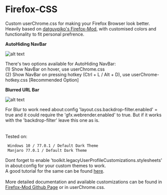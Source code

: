 # Firefox-CSS
Custom userChrome.css for making your Firefox Browser look better.  
Heavily based on [datguypiko's Firefox-Mod](https://github.com/datguypiko/Firefox-Mod), with customised colors and functionality to fit personal prefrence.

**AutoHiding NavBar**

![alt text](https://j.gifs.com/r8rpP4.gif)  

There's two options available for AutoHiding NavBar:    
(1) Show NavBar on hover, use userChrome.css  
(2) Show NavBar on pressing hotkey (Ctrl + L / Alt + D), use userChrome-hotkey.css [Recommended Option]

**Blurred URL Bar**

![alt text](https://i.imgur.com/kYf5wYt.png)

For Blur to work need about:config 'layout.css.backdrop-filter.enabled' = true
and it could require the 'gfx.webrender.enabled' to true. But if it works with the 'backdrop-filter' leave this one as is.
<br></br>    
Tested on:
```html
 Windows 10 / 77.0.1 / Default Dark Theme
 Manjaro 77.0.1 / Default Dark Theme
```

Dont forget to enable 'toolkit.legacyUserProfileCustomizations.stylesheets' in about:config for your custom themes to work.  
A good tutorial for the same can be found [here](https://www.reddit.com/r/FirefoxCSS/comments/73dvty/tutorial_how_to_create_and_livedebug_userchromecss/).
<br></br>
More detailed documentation and available customizations can be found in [Firefox-Mod Github Page](https://github.com/datguypiko/Firefox-Mod) or in userChrome.css.
